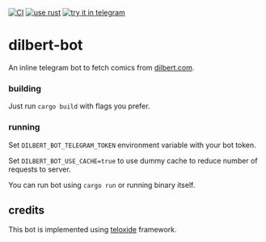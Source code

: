 [![CI](https://github.com/the7winds/dilbert-bot/actions/workflows/ci.yaml/badge.svg?branch=main)](https://github.com/the7winds/dilbert-bot/actions/workflows/ci.yaml)
[![use rust](https://img.shields.io/github/languages/top/the7winds/dilbert-bot)](https://www.rust-lang.org)
[![try it in telegram](https://img.shields.io/badge/try%20it-in%20telegram-blue)](https://t.me/dilbertsearchbot)

# dilbert-bot

An inline telegram bot to fetch comics from [dilbert.com](https://dilbert.com).

### building

Just run `cargo build` with flags you prefer.

### running

Set `DILBERT_BOT_TELEGRAM_TOKEN` environment variable with your bot token.

Set `DILBERT_BOT_USE_CACHE=true` to use dummy cache to reduce number of requests to server.

You can run bot using `cargo run` or running binary itself.

## credits

This bot is implemented using [teloxide](https://github.com/teloxide/teloxide) framework.
